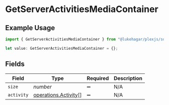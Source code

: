 # GetServerActivitiesMediaContainer

## Example Usage

```typescript
import { GetServerActivitiesMediaContainer } from "@lukehagar/plexjs/sdk/models/operations";

let value: GetServerActivitiesMediaContainer = {};
```

## Fields

| Field                                                               | Type                                                                | Required                                                            | Description                                                         |
| ------------------------------------------------------------------- | ------------------------------------------------------------------- | ------------------------------------------------------------------- | ------------------------------------------------------------------- |
| `size`                                                              | *number*                                                            | :heavy_minus_sign:                                                  | N/A                                                                 |
| `activity`                                                          | [operations.Activity](../../../sdk/models/operations/activity.md)[] | :heavy_minus_sign:                                                  | N/A                                                                 |